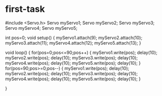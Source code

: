 # first-task

#include <Servo.h>
Servo myServo1;
Servo myServo2;
Servo myServo3;
Servo myServo4;
Servo myServo5;

int pos=0;
void setup()
{
 myServo1.attach(9);
   myServo2.attach(10);
   myServo3.attach(11);
  myServo4.attach(12);
  myServo5.attach(13);
}

void loop()
{
  for(pos=0;pos<=90;pos++)
{
 myServo1.write(pos);
  delay(10);
  myServo2.write(pos);
  delay(10);
  myServo3.write(pos);
  delay(10);
  myServo4.write(pos);
  delay(10);
  myServo5.write(pos);
  delay(10);
  }
for(pos=90;pos>=0;pos--)
{
  myServo1.write(pos);
  delay(10);
  myServo2.write(pos);
  delay(10);
  myServo3.write(pos);
  delay(10);
  myServo4.write(pos);
  delay(10);
  myServo5.write(pos);
  delay(10);
}
  
}

